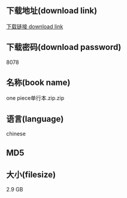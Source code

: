 ## 下载地址(download link)
[下载链接 download link](https://voluble-croquembouche-d321dc.netlify.app/?s=one+piece%E5%8D%95%E8%A1%8C%E6%9C%AC.zip)

## 下载密码(download password)
8078

## 名称(book name)
one piece单行本.zip.zip

## 语言(language)
chinese

## MD5


## 大小(filesize)
2.9 GB
